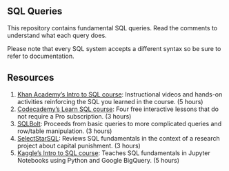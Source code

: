 ## SQL Queries

This repository contains fundamental SQL queries. Read the comments to understand what each query does.

Please note that every SQL system accepts a different syntax so be sure to refer to documentation.

## Resources
1. [Khan Academy’s Intro to SQL course](https://www.khanacademy.org/computing/computer-programming/sql): Instructional videos and hands-on activities reinforcing the SQL you learned in the course. (5 hours)
2. [Codecademy’s Learn SQL course](https://www.codecademy.com/learn/learn-sql): Four free interactive lessons that do not require a Pro subscription. (3 hours)
4. [SQLBolt](https://sqlbolt.com/): Proceeds from basic queries to more complicated queries and row/table manipulation. (3 hours)
5. [SelectStarSQL](https://selectstarsql.com/): Reviews SQL fundamentals in the context of a research project about capital punishment. (3 hours)
6. [Kaggle’s Intro to SQL course](https://www.kaggle.com/learn/intro-to-sql): Teaches SQL fundamentals in Jupyter Notebooks using Python and Google BigQuery. (5 hours)
